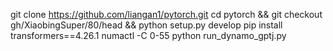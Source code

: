 git clone https://github.com/liangan1/pytorch.git
cd pytorch && git checkout gh/XiaobingSuper/80/head && python setup.py develop
pip install transformers==4.26.1
numactl -C 0-55 python run_dynamo_gptj.py
